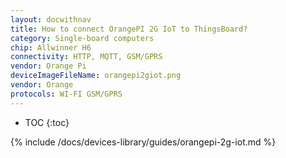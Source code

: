 ```yaml
---
layout: docwithnav
title: How to connect OrangePI 2G IoT to ThingsBoard?
category: Single-board computers
chip: Allwinner H6
connectivity: HTTP, MQTT, GSM/GPRS
vendor: Orange Pi
deviceImageFileName: orangepi2giot.png
vendor: Orange
protocols: WI-FI GSM/GPRS
---
```


* TOC
{:toc}

{% include /docs/devices-library/guides/orangepi-2g-iot.md %}